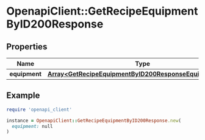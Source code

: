 # OpenapiClient::GetRecipeEquipmentByID200Response

## Properties

| Name | Type | Description | Notes |
| ---- | ---- | ----------- | ----- |
| **equipment** | [**Array&lt;GetRecipeEquipmentByID200ResponseEquipmentInner&gt;**](GetRecipeEquipmentByID200ResponseEquipmentInner.md) |  |  |

## Example

```ruby
require 'openapi_client'

instance = OpenapiClient::GetRecipeEquipmentByID200Response.new(
  equipment: null
)
```

